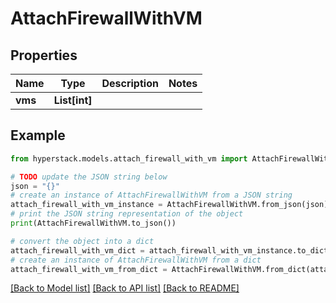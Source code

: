 # AttachFirewallWithVM


## Properties

Name | Type | Description | Notes
------------ | ------------- | ------------- | -------------
**vms** | **List[int]** |  | 

## Example

```python
from hyperstack.models.attach_firewall_with_vm import AttachFirewallWithVM

# TODO update the JSON string below
json = "{}"
# create an instance of AttachFirewallWithVM from a JSON string
attach_firewall_with_vm_instance = AttachFirewallWithVM.from_json(json)
# print the JSON string representation of the object
print(AttachFirewallWithVM.to_json())

# convert the object into a dict
attach_firewall_with_vm_dict = attach_firewall_with_vm_instance.to_dict()
# create an instance of AttachFirewallWithVM from a dict
attach_firewall_with_vm_from_dict = AttachFirewallWithVM.from_dict(attach_firewall_with_vm_dict)
```
[[Back to Model list]](../README.md#documentation-for-models) [[Back to API list]](../README.md#documentation-for-api-endpoints) [[Back to README]](../README.md)



